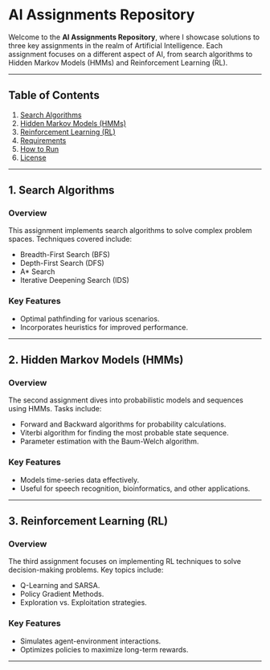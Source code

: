 # AI Assignments Repository

Welcome to the **AI Assignments Repository**, where I showcase solutions to three key assignments in the realm of Artificial Intelligence. Each assignment focuses on a different aspect of AI, from search algorithms to Hidden Markov Models (HMMs) and Reinforcement Learning (RL).

---

## Table of Contents
1. [Search Algorithms](#1-search-algorithms)
2. [Hidden Markov Models (HMMs)](#2-hidden-markov-models-hmms)
3. [Reinforcement Learning (RL)](#3-reinforcement-learning-rl)
4. [Requirements](#requirements)
5. [How to Run](#how-to-run)
6. [License](#license)

---

## 1. Search Algorithms
### Overview
This assignment implements search algorithms to solve complex problem spaces. Techniques covered include:
- Breadth-First Search (BFS)
- Depth-First Search (DFS)
- A* Search
- Iterative Deepening Search (IDS)

### Key Features
- Optimal pathfinding for various scenarios.
- Incorporates heuristics for improved performance.

---

## 2. Hidden Markov Models (HMMs)
### Overview
The second assignment dives into probabilistic models and sequences using HMMs. Tasks include:
- Forward and Backward algorithms for probability calculations.
- Viterbi algorithm for finding the most probable state sequence.
- Parameter estimation with the Baum-Welch algorithm.

### Key Features
- Models time-series data effectively.
- Useful for speech recognition, bioinformatics, and other applications.

---

## 3. Reinforcement Learning (RL)
### Overview
The third assignment focuses on implementing RL techniques to solve decision-making problems. Key topics include:
- Q-Learning and SARSA.
- Policy Gradient Methods.
- Exploration vs. Exploitation strategies.

### Key Features
- Simulates agent-environment interactions.
- Optimizes policies to maximize long-term rewards.

---


